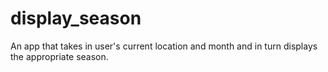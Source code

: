 # display_season
An app that takes in user's current location and month and in turn displays the appropriate season. 
